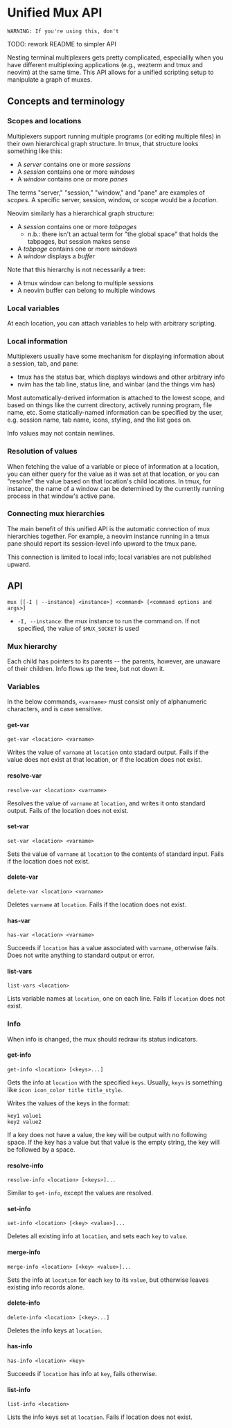 # Unified Mux API

```
WARNING: If you're using this, don't
```

TODO: rework README to simpler API

Nesting terminal multiplexers gets pretty complicated, especiallly when you
have different multiplexing applications (e.g., wezterm and tmux and neovim) at the
same time. This API allows for a unified scripting setup to manipulate
a graph of muxes.

## Concepts and terminology

### Scopes and locations

Multiplexers support running multiple programs (or editing multiple files) in
their own hierarchical graph structure. In tmux, that structure looks something
like this:
- A _server_ contains one or more _sessions_
- A _session_ contains one or more _windows_
- A _window_ contains one or more _panes_

The terms "server," "session," "window," and "pane" are examples of _scopes_. A
specific server, session, window, or scope would be a _location_.

Neovim similarly has a hierarchical graph structure:
- A _session_ contains one or more _tabpages_
    - n.b.: there isn't an actual term for "the global space" that holds the
      tabpages, but session makes sense
- A _tabpage_ contains one or more _windows_
- A _window_ displays a _buffer_

Note that this hierarchy is not necessarily a tree:
- A tmux window can belong to multiple sessions
- A neovim buffer can belong to multiple windows

### Local variables

At each location, you can attach variables to help with arbitrary scripting.

### Local information

Multiplexers usually have some mechanism for displaying information about a
session, tab, and pane:
- tmux has the status bar, which displays windows and other arbitrary info
- nvim has the tab line, status line, and winbar (and the things vim has)

Most automatically-derived information is attached to the lowest scope, and
based on things like the current directory, actively running program, file name,
etc. Some statically-named information can be specified by the user, e.g.
session name, tab name, icons, styling, and the list goes on.

Info values may not contain newlines.

### Resolution of values

When fetching the value of a variable or piece of information at a location,
you can either query for the value as it was set at that location, or you can
"resolve" the value based on that location's child locations. In tmux, for
instance, the name of a window can be determined by the currently running
process in that window's active pane.

### Connecting mux hierarchies

The main benefit of this unified API is the automatic connection of mux
hierarchies together. For example, a neovim instance running in a tmux pane
should report its session-level info upward to the tmux pane.

This connection is limited to local info; local variables are not published
upward.

## API

`mux [[-I | --instance] <instance>] <command> [<command options and args>]`

- `-I, --instance`: the mux instance to run the command on. If not specified,
  the value of `$MUX_SOCKET` is used

### Mux hierarchy

Each child has pointers to its parents -- the parents, however, are unaware of
their children. Info flows up the tree, but not down it.

### Variables

In the below commands, `<varname>` must consist only of alphanumeric characters,
and is case sensitive.

#### get-var

`get-var <location> <varname>`

Writes the value of `varname` at `location` onto stadard output. Fails if
the value does not exist at that location, or if the location does not exist.

#### resolve-var

`resolve-var <location> <varname>`

Resolves the value of `varname` at `location`, and writes it onto standard
output. Fails of the location does not exist.

#### set-var

`set-var <location> <varname>`

Sets the value of `varname` at `location` to the contents of standard input.
Fails if the location does not exist.

#### delete-var

`delete-var <location> <varname>`

Deletes `varname` at `location`. Fails if the location does not exist.

#### has-var

`has-var <location> <varname>`

Succeeds if `location` has a value associated with `varname`, otherwise fails.
Does not write anything to standard output or error.

#### list-vars

`list-vars <location>`

Lists variable names at `location`, one on each line. Fails if `location` does
not exist.

### Info

When info is changed, the mux should redraw its status indicators.

#### get-info

`get-info <location> [<keys>...]`

Gets the info at `location` with the specified `keys`. Usually, `keys` is
something like `icon icon_color title title_style`.

Writes the values of the keys in the format:

```
key1 value1
key2 value2
```

If a key does not have a value, the key will be output with no following space.
If the key has a value but that value is the empty string, the key will be
followed by a space.

#### resolve-info

`resolve-info <location> [<keys>]...`

Similar to `get-info`, except the values are resolved.

#### set-info

`set-info <location> [<key> <value>]...`

Deletes all existing info at `location`, and sets each `key` to `value`.

#### merge-info

`merge-info <location> [<key> <value>]...`

Sets the info at `location` for each `key` to its `value`, but otherwise leaves
existing info records alone.

#### delete-info

`delete-info <location> [<key>...]`

Deletes the info keys at `location`.

#### has-info

`has-info <location> <key>`

Succeeds if `location` has info at `key`, fails otherwise.

#### list-info

`list-info <location>`

Lists the info keys set at `location`. Fails if location does not exist.
